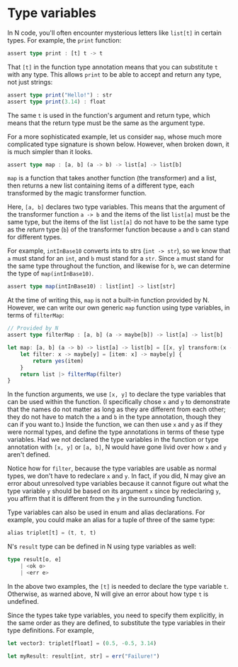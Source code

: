 # Type variables

In N code, you'll often encounter mysterious letters like `list[t]` in certain types. For example, the `print` function:

```ts
assert type print : [t] t -> t
```

That `[t]` in the function type annotation means that you can substitute `t` with any type. This allows `print` to be able to accept and return any type, not just strings:

```ts
assert type print("Hello!") : str
assert type print(3.14) : float
```

The same `t` is used in the function's argument and return type, which means that the return type must be the same as the argument type.

For a more sophisticated example, let us consider `map`, whose much more complicated type signature is shown below. However, when broken down, it is much simpler than it looks.

```ts
assert type map : [a, b] (a -> b) -> list[a] -> list[b]
```

`map` is a function that takes another function (the transformer) and a list, then returns a new list containing items of a different type, each transformed by the magic transformer function.

Here, `[a, b]` declares two type variables. This means that the argument of the transformer function `a -> b` and the items of the list `list[a]` must be the same type, but the items of the list `list[a]` do not have to be the same type as the *return* type (`b`) of the transformer function because `a` and `b` can stand for different types.

For example, `intInBase10` converts ints to strs (`int -> str`), so we know that `a` must stand for an `int`, and `b` must stand for a `str`. Since `a` must stand for the same type throughout the function, and likewise for `b`, we can determine the type of `map(intInBase10)`.

```ts
assert type map(intInBase10) : list[int] -> list[str]
```

At the time of writing this, `map` is not a built-in function provided by N. However, we can write our own generic `map` function using type variables, in terms of `filterMap`:

```ts
// Provided by N
assert type filterMap : [a, b] (a -> maybe[b]) -> list[a] -> list[b]

let map: [a, b] (a -> b) -> list[a] -> list[b] = [[x, y] transform:(x -> y) list:list[x]] -> list[y] {
	let filter: x -> maybe[y] = [item: x] -> maybe[y] {
		return yes(item)
	}
	return list |> filterMap(filter)
}
```

In the function arguments, we use `[x, y]` to declare the type variables that can be used within the function. (I specifically chose `x` and `y` to demonstrate that the names do not matter as long as they are different from each other; they do not have to match the `a` and `b` in the type annotation, though they can if you want to.) Inside the function, we can then use `x` and `y` as if they were normal types, and define the type annotations in terms of these type variables. Had we not declared the type variables in the function or type annotation with `[x, y]` or `[a, b]`, N would have gone livid over how `x` and `y` aren't defined.

Notice how for `filter`, because the type variables are usable as normal types, we don't have to redeclare `x` and `y`. In fact, if you did, N may give an error about unresolved type variables because it cannot figure out what the type variable `y` should be based on its argument `x` since by redeclaring `y`, you affirm that it is different from the `y` in the surrounding function.

Type variables can also be used in enum and alias declarations. For example, you could make an alias for a tuple of three of the same type:

```ts
alias triplet[t] = (t, t, t)
```

N's `result` type can be defined in N using type variables as well:

```ts
type result[o, e]
	| <ok o>
	| <err e>
```

In the above two examples, the `[t]` is needed to declare the type variable `t`. Otherwise, as warned above, N will give an error about how type `t` is undefined.

Since the types take type variables, you need to specify them explicitly, in the same order as they are defined, to substitute the type variables in their type definitions. For example,

```ts
let vector3: triplet[float] = (0.5, -0.5, 3.14)

let myResult: result[int, str] = err("Failure!")
```
